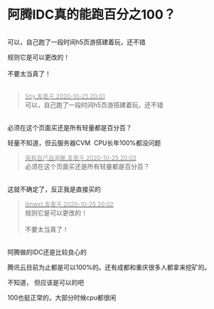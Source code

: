 # 阿腾IDC真的能跑百分之100？


<img id="aimg_uGrKq" onclick="zoom(this, this.src, 0, 0, 0)" class="zoom" src="https://s1.ax1x.com/2020/10/25/Bmrvn0.png" onmouseover="img_onmouseoverfunc(this)" onload="thumbImg(this)" border="0" alt="" />

<img src="static/image/smiley/yct/022.gif" smilieid="42" border="0" alt="" />可以，自己跑了一段时间h5页游搭建着玩，还不错

规则它是可以更改的！<br />
<br />
不要太当真了！<br />
<br />
<img src="static/image/smiley/default/lol.gif" smilieid="12" border="0" alt="" /><img src="static/image/smiley/default/lol.gif" smilieid="12" border="0" alt="" /><img src="static/image/smiley/default/lol.gif" smilieid="12" border="0" alt="" />

<div class="quote"><blockquote><font size="2"><a href="https://www.hostloc.com/forum.php?mod=redirect&amp;goto=findpost&amp;pid=9351055&amp;ptid=758362" target="_blank"><font color="#999999">Shy 发表于 2020-10-25 20:01</font></a></font><br />
可以，自己跑了一段时间h5页游搭建着玩，还不错</blockquote></div><br />
必须在这个页面买还是所有轻量都是百分百？<img id="aimg_Gwe2Q" onclick="zoom(this, this.src, 0, 0, 0)" class="zoom" src="https://cdn.jsdelivr.net/gh/hishis/forum-master/public/images/patch.gif" onmouseover="img_onmouseoverfunc(this)" onload="thumbImg(this)" border="0" alt="" />

轻量不知道，但云服务器CVM&nbsp;&nbsp;CPU长年100%都没问题

<div class="quote"><blockquote><font size="2"><a href="https://www.hostloc.com/forum.php?mod=redirect&amp;goto=findpost&amp;pid=9351062&amp;ptid=758362" target="_blank"><font color="#999999">家有自己自温暖 发表于 2020-10-25 20:03</font></a></font><br />
必须在这个页面买还是所有轻量都是百分百？</blockquote></div><br />
这就不确定了，反正我是直接买的

<div class="quote"><blockquote><font size="2"><a href="https://www.hostloc.com/forum.php?mod=redirect&amp;goto=findpost&amp;pid=9351057&amp;ptid=758362" target="_blank"><font color="#999999">llmwxt 发表于 2020-10-25 20:02</font></a></font><br />
规则它是可以更改的！<br />
<br />
不要太当真了！</blockquote></div><br />
<img src="static/image/smiley/default/lol.gif" smilieid="12" border="0" alt="" />阿腾做的IDC还是比较良心的<img id="aimg_QFsk2" onclick="zoom(this, this.src, 0, 0, 0)" class="zoom" src="https://cdn.jsdelivr.net/gh/hishis/forum-master/public/images/patch.gif" onmouseover="img_onmouseoverfunc(this)" onload="thumbImg(this)" border="0" alt="" />

腾讯云目前为止都是可以100%的。还有成都和重庆很多人都拿来挖矿的。<img src="static/image/smiley/default/titter.gif" smilieid="9" border="0" alt="" />

不知道， 但应该是可以的吧

100也挺正常的，大部分时候cpu都很闲

